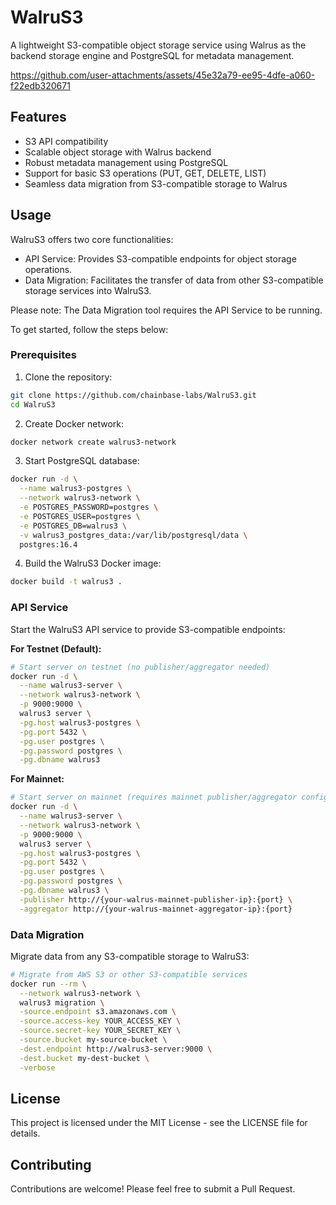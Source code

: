 # WalruS3

A lightweight S3-compatible object storage service using Walrus as the backend storage engine and PostgreSQL for metadata management.

https://github.com/user-attachments/assets/45e32a79-ee95-4dfe-a060-f22edb320671

## Features

- S3 API compatibility
- Scalable object storage with Walrus backend
- Robust metadata management using PostgreSQL
- Support for basic S3 operations (PUT, GET, DELETE, LIST)
- Seamless data migration from S3-compatible storage to Walrus

## Usage

WalruS3 offers two core functionalities:

- API Service: Provides S3-compatible endpoints for object storage operations.
- Data Migration: Facilitates the transfer of data from other S3-compatible storage services into WalruS3.

Please note: The Data Migration tool requires the API Service to be running.

To get started, follow the steps below:
### Prerequisites

1. Clone the repository:

```bash
git clone https://github.com/chainbase-labs/WalruS3.git
cd WalruS3
```

2. Create Docker network:

```bash
docker network create walrus3-network
```

3. Start PostgreSQL database:

```bash
docker run -d \
  --name walrus3-postgres \
  --network walrus3-network \
  -e POSTGRES_PASSWORD=postgres \
  -e POSTGRES_USER=postgres \
  -e POSTGRES_DB=walrus3 \
  -v walrus3_postgres_data:/var/lib/postgresql/data \
  postgres:16.4
```

4. Build the WalruS3 Docker image:

```bash
docker build -t walrus3 .
```

### API Service

Start the WalruS3 API service to provide S3-compatible endpoints:

**For Testnet (Default):**
```bash
# Start server on testnet (no publisher/aggregator needed)
docker run -d \
  --name walrus3-server \
  --network walrus3-network \
  -p 9000:9000 \
  walrus3 server \
  -pg.host walrus3-postgres \
  -pg.port 5432 \
  -pg.user postgres \
  -pg.password postgres \
  -pg.dbname walrus3
```

**For Mainnet:**
```bash
# Start server on mainnet (requires mainnet publisher/aggregator configuration)
docker run -d \
  --name walrus3-server \
  --network walrus3-network \
  -p 9000:9000 \
  walrus3 server \
  -pg.host walrus3-postgres \
  -pg.port 5432 \
  -pg.user postgres \
  -pg.password postgres \
  -pg.dbname walrus3 \
  -publisher http://{your-walrus-mainnet-publisher-ip}:{port} \
  -aggregator http://{your-walrus-mainnet-aggregator-ip}:{port}
```

### Data Migration

Migrate data from any S3-compatible storage to WalruS3:

```bash
# Migrate from AWS S3 or other S3-compatible services
docker run --rm \
  --network walrus3-network \
  walrus3 migration \
  -source.endpoint s3.amazonaws.com \
  -source.access-key YOUR_ACCESS_KEY \
  -source.secret-key YOUR_SECRET_KEY \
  -source.bucket my-source-bucket \
  -dest.endpoint http://walrus3-server:9000 \
  -dest.bucket my-dest-bucket \
  -verbose
```

## License

This project is licensed under the MIT License - see the LICENSE file for details.

## Contributing

Contributions are welcome! Please feel free to submit a Pull Request.
